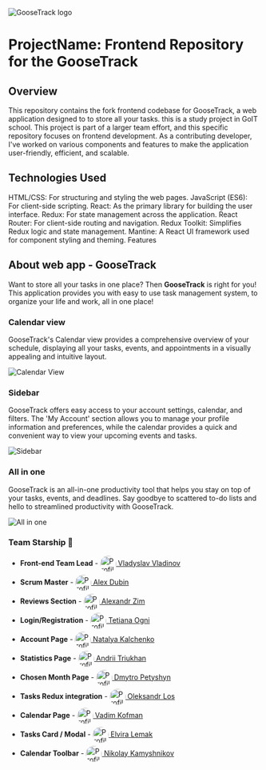 ![GooseTrack logo](assets/logo.png)
# ProjectName: Frontend Repository for the GooseTrack

## Overview
This repository contains the fork frontend codebase for GooseTrack, a web application designed to to store all your tasks. this is a study project in GoIT school. This project is part of a larger team effort, and this specific repository focuses on frontend development. As a contributing developer, I've worked on various components and features to make the application user-friendly, efficient, and scalable.

## Technologies Used
HTML/CSS: For structuring and styling the web pages.
JavaScript (ES6): For client-side scripting.
React: As the primary library for building the user interface.
Redux: For state management across the application.
React Router: For client-side routing and navigation.
Redux Toolkit: Simplifies Redux logic and state management.
Mantine: A React UI framework used for component styling and theming.
Features

## About web app - GooseTrack

Want to store all your tasks in one place? Then **GooseTrack** is right for you!
This application provides you with easy to use task management system, to organize your life and work, all in one place!

### Calendar view

GooseTrack's Calendar view provides a comprehensive overview of your schedule, displaying all your tasks, events, and appointments in a visually appealing and intuitive layout.

![Calendar View](assets/calendar.png)

### Sidebar

GooseTrack offers easy access to your account settings, calendar, and filters. The 'My Account' section allows you to manage your profile information and preferences, while the calendar provides a quick and convenient way to view your upcoming events and tasks.

![Sidebar](assets/sidebar.png)

### All in one

GooseTrack is an all-in-one productivity tool that helps you stay on top of your tasks, events, and deadlines. Say goodbye to scattered to-do lists and hello to streamlined productivity with GooseTrack.

![All in one](assets/all-in-one.png)

### Team Starship 🚀

<ul>
  <li style="margin-bottom:6px;"><strong>Front-end Team Lead</strong> - <a href="https://github.com/SalOne22"><img src="https://avatars.githubusercontent.com/u/111443297?s=32&v=4" alt="Profile Image" style="width:32px;height:32px;vertical-align:middle;border-radius:50%;"> Vladyslav Vladinov</a></li>
  <li style="margin-bottom:6px;"><strong>Scrum Master</strong> - <a href="https://github.com/AlexDubin"><img src="https://avatars.githubusercontent.com/u/102242242?s=32&v=4" alt="Profile Image" style="width:32px;height:32px;vertical-align:middle;border-radius:50%;"> Alex Dubin</a></li>
  <li style="margin-bottom:6px;"><strong>Reviews Section</strong> - <a href="https://github.com/zim89"><img src="https://avatars.githubusercontent.com/u/121241841?s=32&v=4" alt="Profile Image" style="width:32px;height:32px;vertical-align:middle;border-radius:50%;"> Alexandr Zim</a></li>
  <li style="margin-bottom:6px;"><strong>Login/Registration</strong> - <a href="https://github.com/TetianaOgni"><img src="https://avatars.githubusercontent.com/u/119048580?s=32&v=4" alt="Profile Image" style="width:32px;height:32px;vertical-align:middle;border-radius:50%;"> Tetiana Ogni</a></li>
  <li style="margin-bottom:6px;"><strong>Account Page</strong> - <a href="https://github.com/KalchenkoNatalya"><img src="https://avatars.githubusercontent.com/u/119251691?s=32&v=4" alt="Profile Image" style="width:32px;height:32px;vertical-align:middle;border-radius:50%;"> Natalya Kalchenko</a></li>
  <li style="margin-bottom:6px;"><strong>Statistics Page</strong> - <a href="https://github.com/em0nti"><img src="https://avatars.githubusercontent.com/u/39101979?s=32&v=4" alt="Profile Image" style="width:32px;height:32px;vertical-align:middle;border-radius:50%;"> Andrii Triukhan</a></li>
  <li style="margin-bottom:6px;"><strong>Chosen Month Page</strong> - <a href="https://github.com/GoodPointt"><img src="https://avatars.githubusercontent.com/u/119069023?s=32&v=4" alt="Profile Image" style="width:32px;height:32px;vertical-align:middle;border-radius:50%;"> Dmytro Petyshyn</a></li>
  <li style="margin-bottom:6px;"><strong>Tasks Redux integration</strong> - <a href="https://github.com/LosOleksandr"><img src="https://avatars.githubusercontent.com/u/119431175?s=32&v=4" alt="Profile Image" style="width:32px;height:32px;vertical-align:middle;border-radius:50%;"> Oleksandr Los</a></li>
  <li style="margin-bottom:6px;"><strong>Calendar Page</strong> - <a href="https://github.com/vadimfront"><img src="https://avatars.githubusercontent.com/u/25709907?s=32&v=4" alt="Profile Image" style="width:32px;height:32px;vertical-align:middle;border-radius:50%;"> Vadim Kofman</a></li>
  <li style="margin-bottom:6px;"><strong>Tasks Card / Modal</strong> - <a href="https://github.com/Elvira9797"><img src="https://avatars.githubusercontent.com/u/76045352?s=32&v=4" alt="Profile Image" style="width:32px;height:32px;vertical-align:middle;border-radius:50%;"> Elvira Lemak</a></li>
  <li><strong>Calendar Toolbar</strong> - <a href="https://github.com/NikKms"><img src="https://avatars.githubusercontent.com/u/119286614?s=32&v=4" alt="Profile Image" style="width:32px;height:32px;vertical-align:middle;border-radius:50%;"> Nikolay Kamyshnikov</a></li>
</ul>
